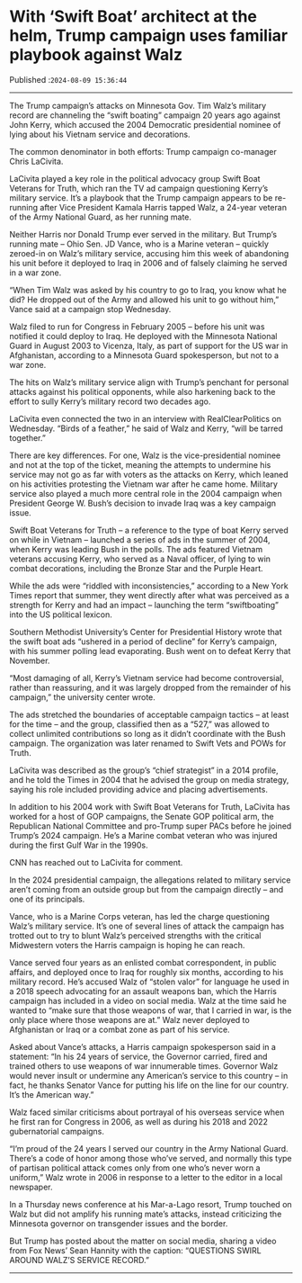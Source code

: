 # With ‘Swift Boat’ architect at the helm, Trump campaign uses familiar playbook against Walz

Published :`2024-08-09 15:36:44`

---

The Trump campaign’s attacks on Minnesota Gov. Tim Walz’s military record are channeling the “swift boating” campaign 20 years ago against John Kerry, which accused the 2004 Democratic presidential nominee of lying about his Vietnam service and decorations.

The common denominator in both efforts: Trump campaign co-manager Chris LaCivita.

LaCivita played a key role in the political advocacy group Swift Boat Veterans for Truth, which ran the TV ad campaign questioning Kerry’s military service. It’s a playbook that the Trump campaign appears to be re-running after Vice President Kamala Harris tapped Walz, a 24-year veteran of the Army National Guard, as her running mate.

Neither Harris nor Donald Trump ever served in the military. But Trump’s running mate – Ohio Sen. JD Vance, who is a Marine veteran – quickly zeroed-in on Walz’s military service, accusing him this week of abandoning his unit before it deployed to Iraq in 2006 and of falsely claiming he served in a war zone.

“When Tim Walz was asked by his country to go to Iraq, you know what he did? He dropped out of the Army and allowed his unit to go without him,” Vance said at a campaign stop Wednesday.

Walz filed to run for Congress in February 2005 – before his unit was notified it could deploy to Iraq. He deployed with the Minnesota National Guard in August 2003 to Vicenza, Italy, as part of support for the US war in Afghanistan, according to a Minnesota Guard spokesperson, but not to a war zone.

The hits on Walz’s military service align with Trump’s penchant for personal attacks against his political opponents, while also harkening back to the effort to sully Kerry’s military record two decades ago.

LaCivita even connected the two in an interview with RealClearPolitics on Wednesday. “Birds of a feather,” he said of Walz and Kerry, “will be tarred together.”

There are key differences. For one, Walz is the vice-presidential nominee and not at the top of the ticket, meaning the attempts to undermine his service may not go as far with voters as the attacks on Kerry, which leaned on his activities protesting the Vietnam war after he came home. Military service also played a much more central role in the 2004 campaign when President George W. Bush’s decision to invade Iraq was a key campaign issue.

Swift Boat Veterans for Truth – a reference to the type of boat Kerry served on while in Vietnam – launched a series of ads in the summer of 2004, when Kerry was leading Bush in the polls. The ads featured Vietnam veterans accusing Kerry, who served as a Naval officer, of lying to win combat decorations, including the Bronze Star and the Purple Heart.

While the ads were “riddled with inconsistencies,” according to a New York Times report that summer, they went directly after what was perceived as a strength for Kerry and had an impact – launching the term “swiftboating” into the US political lexicon.

Southern Methodist University’s Center for Presidential History wrote that the swift boat ads “ushered in a period of decline” for Kerry’s campaign, with his summer polling lead evaporating. Bush went on to defeat Kerry that November.

“Most damaging of all, Kerry’s Vietnam service had become controversial, rather than reassuring, and it was largely dropped from the remainder of his campaign,” the university center wrote.

The ads stretched the boundaries of acceptable campaign tactics – at least for the time – and the group, classified then as a “527,” was allowed to collect unlimited contributions so long as it didn’t coordinate with the Bush campaign. The organization was later renamed to Swift Vets and POWs for Truth.

LaCivita was described as the group’s “chief strategist” in a 2014 profile, and he told the Times in 2004 that he advised the group on media strategy, saying his role included providing advice and placing advertisements.

In addition to his 2004 work with Swift Boat Veterans for Truth, LaCivita has worked for a host of GOP campaigns, the Senate GOP political arm, the Republican National Committee and pro-Trump super PACs before he joined Trump’s 2024 campaign. He’s a Marine combat veteran who was injured during the first Gulf War in the 1990s.

CNN has reached out to LaCivita for comment.

In the 2024 presidential campaign, the allegations related to military service aren’t coming from an outside group but from the campaign directly – and one of its principals.

Vance, who is a Marine Corps veteran, has led the charge questioning Walz’s military service. It’s one of several lines of attack the campaign has trotted out to try to blunt Walz’s perceived strengths with the critical Midwestern voters the Harris campaign is hoping he can reach.

Vance served four years as an enlisted combat correspondent, in public affairs, and deployed once to Iraq for roughly six months, according to his military record. He’s accused Walz of “stolen valor” for language he used in a 2018 speech advocating for an assault weapons ban, which the Harris campaign has included in a video on social media. Walz at the time said he wanted to “make sure that those weapons of war, that I carried in war, is the only place where those weapons are at.” Walz never deployed to Afghanistan or Iraq or a combat zone as part of his service.

Asked about Vance’s attacks, a Harris campaign spokesperson said in a statement: “In his 24 years of service, the Governor carried, fired and trained others to use weapons of war innumerable times. Governor Walz would never insult or undermine any American’s service to this country – in fact, he thanks Senator Vance for putting his life on the line for our country. It’s the American way.”

Walz faced similar criticisms about portrayal of his overseas service when he first ran for Congress in 2006, as well as during his 2018 and 2022 gubernatorial campaigns.

“I’m proud of the 24 years I served our country in the Army National Guard. There’s a code of honor among those who’ve served, and normally this type of partisan political attack comes only from one who’s never worn a uniform,” Walz wrote in 2006 in response to a letter to the editor in a local newspaper.

In a Thursday news conference at his Mar-a-Lago resort, Trump touched on Walz but did not amplify his running mate’s attacks, instead criticizing the Minnesota governor on transgender issues and the border.

But Trump has posted about the matter on social media, sharing a video from Fox News’ Sean Hannity with the caption: “QUESTIONS SWIRL AROUND WALZ’S SERVICE RECORD.”

---

